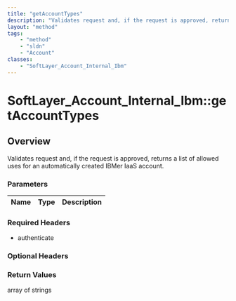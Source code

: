 ```yaml
---
title: "getAccountTypes"
description: "Validates request and, if the request is approved, returns a list of allowed uses for an automatically created IBMer Iaa... "
layout: "method"
tags:
    - "method"
    - "sldn"
    - "Account"
classes:
    - "SoftLayer_Account_Internal_Ibm"
---
```

# SoftLayer_Account_Internal_Ibm::getAccountTypes
## Overview 
Validates request and, if the request is approved, returns a list of allowed uses for an automatically created IBMer IaaS account. 

### Parameters 
|Name | Type | Description |
| --- | --- | --- |


### Required Headers
* authenticate

### Optional Headers

### Return Values
array of strings

